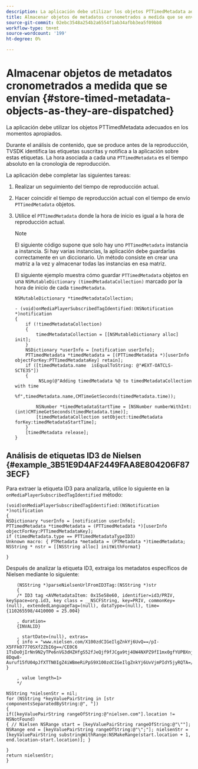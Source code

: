```yaml
---
description: La aplicación debe utilizar los objetos PTTimedMetadata adecuados en los momentos apropiados.
title: Almacenar objetos de metadatos cronometrados a medida que se envían
source-git-commit: 02ebc3548a254b2a6554f1ab34afbb3ea5f09bb8
workflow-type: tm+mt
source-wordcount: '199'
ht-degree: 0%

---
```


# Almacenar objetos de metadatos cronometrados a medida que se envían {#store-timed-metadata-objects-as-they-are-dispatched}

La aplicación debe utilizar los objetos PTTimedMetadata adecuados en los momentos apropiados.

Durante el análisis de contenido, que se produce antes de la reproducción, TVSDK identifica las etiquetas suscritas y notifica a la aplicación sobre estas etiquetas. La hora asociada a cada una `PTTimedMetadata` es el tiempo absoluto en la cronología de reproducción.

La aplicación debe completar las siguientes tareas:

1. Realizar un seguimiento del tiempo de reproducción actual.
1. Hacer coincidir el tiempo de reproducción actual con el tiempo de envío `PTTimedMetadata` objetos.

1. Utilice el `PTTimedMetadata` donde la hora de inicio es igual a la hora de reproducción actual.

   >[!NOTE]
   >
   >El siguiente código supone que solo hay uno `PTTimedMetadata` instancia a instancia. Si hay varias instancias, la aplicación debe guardarlas correctamente en un diccionario. Un método consiste en crear una matriz a la vez y almacenar todas las instancias en esa matriz.

   El siguiente ejemplo muestra cómo guardar `PTTimedMetadata` objetos en una `NSMutableDictionary (timedMetadataCollection)` marcado por la hora de inicio de cada `timedMetadata`.

   ```
   NSMutableDictionary *timedMetadataCollection; 
   
   - (void)onMediaPlayerSubscribedTagIdentified:(NSNotification *)notification 
   { 
       if (!timedMetadataCollection) 
       { 
           timedMetadataCollection = [[NSMutableDictionary alloc] init]; 
       } 
       NSDictionary *userInfo = [notification userInfo]; 
       PTTimedMetadata *timedMetadata = [(PTTimedMetadata *)[userInfo objectForKey:PTTimedMetadataKey] retain]; 
       if ([timedMetadata.name  isEqualToString: @"#EXT-OATCLS-SCTE35"]) 
       { 
            NSLog(@"Adding timedMetadata %@ to timedMetadataCollection with time                      
                    %f",timedMetadata.name,CMTimeGetSeconds(timedMetadata.time)); 
   
           NSNumber *timedMetadataStartTime = [NSNumber numberWithInt:(int)CMTimeGetSeconds(timedMetadata.time)]; 
           [timedMetadataCollection setObject:timedMetadata forKey:timedMetadataStartTime]; 
       } 
       [timedMetadata release]; 
   }
   ```

## Análisis de etiquetas ID3 de Nielsen {#example_3B51E9D4AF2449FAA8E804206F873ECF}

Para extraer la etiqueta ID3 para analizarla, utilice lo siguiente en la `onMediaPlayerSubscribedTagIdentified` método:

```
(void)onMediaPlayerSubscribedTagIdentified:(NSNotification *)notification 
{ 
NSDictionary *userInfo = [notification userInfo]; 
PTTimedMetadata *timedMetadata = (PTTimedMetadata *)[userInfo objectForKey:PTTimedMetadataKey]; 
if (timedMetadata.type == PTTimedMetadataTypeID3) 
Unknown macro: { PTMetadata *metadata = (PTMetadata *)timedMetadata; NSString * nstr = [[NSString alloc] initWithFormat} 
 
}
```

Después de analizar la etiqueta ID3, extraiga los metadatos específicos de Nielsen mediante lo siguiente:

```
    (NSString *)parseNielsenUrlFromID3Tag:(NSString *)str 
    { 
    /* ID3 tag <AVMetadataItem: 0x15e58e60, identifier=id3/PRIV, keySpace=org.id3, key class = __NSCFString, key=PRIV, commonKey=(null), extendedLanguageTag=(null), dataType=(null), time= {110265598/4410000 = 25.004} 
 
    , duration= 
    {INVALID} 
 
    , startDate=(null), extras= 
    { info = "www.nielsen.com/X100zdCIGeIlgZnkYj6UvQ==/pI-X5FFk07770SXf2ZbI6g==/CE0C6​1TsDo0jIrNn9N2yTPe6nVG3dHZHfgS52fJeQjf9fJCga9tj4OW4NXPZ9fI1mx0gfYUPBXnjqolHemZPtn_FCoNg​8Dqw8-Auruf15fU04pJfXTTN0IgZ4iWBmeRiPpS9X100zdCIGeIlgZnkYj6UvVjmPIdY5jyRQTA=/00000/21778/00"; } 
 
    , value length=1> 
    */ 
 
NSString *nielsenStr = nil; 
for (NSString *keyValuePairString in [str componentsSeparatedByString:@", "]) 
{ 
if([keyValuePairString rangeOfString:@"nielsen.com"].location != NSNotFound) 
{ // Nielsen NSRange start = [keyValuePairString rangeOfString:@"\""]; NSRange end = [keyValuePairString rangeOfString:@"\";"]; nielsenStr = [keyValuePairString substringWithRange:NSMakeRange(start.location + 1, end.location-start.location)]; } 
 
} 
return nielsenStr; 
}
```
